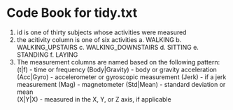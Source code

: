 # Code Book for tidy.txt

1.  id is one of thirty subjects whose activities were measured
2.  the acitivity column is one of six activities 
  a. WALKING
  b. WALKING_UPSTAIRS
  c. WALKING_DOWNSTAIRS
  d. SITTING
  e. STANDING
  f. LAYING
3.  The measurement columns are named based on the following pattern:
  (t|f) - time or frequency
  (Body|Gravity) - body or gravity acceleration
  (Acc|Gyro) - accelerometer or gyroscopic measurement
  (Jerk) - if a jerk measurement
  (Mag) - magnetometer
  (Std|Mean) - standard deviation or mean  
  (X|Y|X) - measured in the X, Y, or Z axis, if applicable


